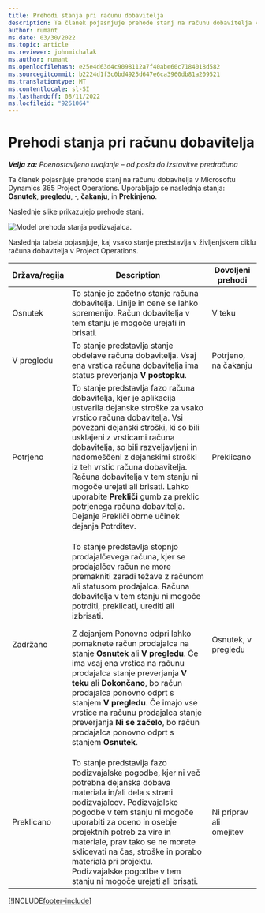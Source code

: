 ```yaml
---
title: Prehodi stanja pri računu dobavitelja
description: Ta članek pojasnjuje prehode stanj na računu dobavitelja v Microsoftu Dynamics 365 Project Operations.
author: rumant
ms.date: 03/30/2022
ms.topic: article
ms.reviewer: johnmichalak
ms.author: rumant
ms.openlocfilehash: e25e4d63d4c9098112a7f40abe60c7184018d582
ms.sourcegitcommit: b2224d1f3c0bd4925d647e6ca3960db81a209521
ms.translationtype: MT
ms.contentlocale: sl-SI
ms.lasthandoff: 08/11/2022
ms.locfileid: "9261064"
---
```

# <a name="state-transitions-on-a-vendor-invoice"></a>Prehodi stanja pri računu dobavitelja

_**Velja za:** Poenostavljeno uvajanje – od posla do izstavitve predračuna_

Ta članek pojasnjuje prehode stanj na računu dobavitelja v Microsoftu Dynamics 365 Project Operations. Uporabljajo se naslednja stanja: **Osnutek**, **pregledu**, **·**, **čakanju**, in **Prekinjeno**.

Naslednje slike prikazujejo prehode stanj.

![Model prehoda stanja podizvajalca.](../media/VI_State_Model.jpg)

Naslednja tabela pojasnjuje, kaj vsako stanje predstavlja v življenjskem ciklu računa dobavitelja v Project Operations.

| Država/regija | Description | Dovoljeni prehodi |
| --- | --- | --- |
| Osnutek | To stanje je začetno stanje računa dobavitelja. Linije in cene se lahko spremenijo. Račun dobavitelja v tem stanju je mogoče urejati in brisati. | V teku |
| V pregledu | To stanje predstavlja stanje obdelave računa dobavitelja. Vsaj ena vrstica računa dobavitelja ima status preverjanja **V postopku**. | Potrjeno, na čakanju |
| Potrjeno | To stanje predstavlja fazo računa dobavitelja, kjer je aplikacija ustvarila dejanske stroške za vsako vrstico računa dobavitelja. Vsi povezani dejanski stroški, ki so bili usklajeni z vrsticami računa dobavitelja, so bili razveljavljeni in nadomeščeni z dejanskimi stroški iz teh vrstic računa dobavitelja. Računa dobavitelja v tem stanju ni mogoče urejati ali brisati. Lahko uporabite **Prekliči** gumb za preklic potrjenega računa dobavitelja. Dejanje Prekliči obrne učinek dejanja Potrditev. | Preklicano |
| Zadržano | <p>To stanje predstavlja stopnjo prodajalčevega računa, kjer se prodajalčev račun ne more premakniti zaradi težave z računom ali statusom prodajalca. Računa dobavitelja v tem stanju ni mogoče potrditi, preklicati, urediti ali izbrisati.</p><p>Z dejanjem Ponovno odpri lahko pomaknete račun prodajalca na stanje **Osnutek** ali **V pregledu**. Če ima vsaj ena vrstica na računu prodajalca stanje preverjanja **V teku** ali **Dokončano**, bo račun prodajalca ponovno odprt s stanjem **V pregledu**. Če imajo vse vrstice na računu prodajalca stanje preverjanja **Ni se začelo**, bo račun prodajalca ponovno odprt s stanjem **Osnutek**.</p> | Osnutek, v pregledu |
| Preklicano | To stanje predstavlja fazo podizvajalske pogodbe, kjer ni več potrebna dejanska dobava materiala in/ali dela s strani podizvajalcev. Podizvajalske pogodbe v tem stanju ni mogoče uporabiti za oceno in osebje projektnih potreb za vire in materiale, prav tako se ne morete sklicevati na čas, stroške in porabo materiala pri projektu. Podizvajalske pogodbe v tem stanju ni mogoče urejati ali brisati. | Ni priprav ali omejitev |

[!INCLUDE[footer-include](../../includes/footer-banner.md)]
